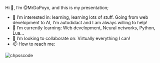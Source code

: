 Hi 👋, I’m @MrDaPoyo, and this is my presentation;
- 👀 I’m interested in: learning, learning lots of stuff. Going from web development to AI, I'm autodidact and I am always willing to help!
- 🌱 I’m currently learning: Web development, Neural networks, Python, Lua...
- 💞️ I’m looking to collaborate on: Virtually everything I can!
- 📫 How to reach me: 

<p align="left"> <img src="https://komarev.com/ghpvc/?username=mrdapoyo&label=Profile%20views&color=0e75b6&style=flat" alt="chpsscode" /> </p>

<!---
MrDaPoyo/MrDaPoyo is a ✨ special ✨ repository because its `README.md` (this file) appears on your GitHub profile.
You can click the Preview link to take a look at your changes.
--->
